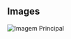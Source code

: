 ## Images
![Imagem Principal](https://media.discordapp.net/attachments/1021167295445356653/1355306569813856618/ai.gif?ex=67e8731a&is=67e7219a&hm=63ce20215db8021ea947dc6eb14a4957d0b7069fec2cb731dc9511a2891a419f&=&width=1128&height=532)
